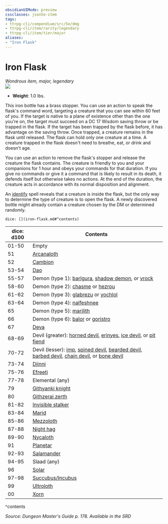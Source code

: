 ```yaml
---
obsidianUIMode: preview
cssclasses: json5e-item
tags:
- ttrpg-cli/compendium/src/5e/dmg
- ttrpg-cli/item/rarity/legendary
- ttrpg-cli/item/tier/major
aliases: 
- "Iron Flask"
---
```

# Iron Flask
*Wondrous item, major, legendary*  
![](3-Mechanics/CLI/items/img/iron-flask.webp#right)

- **Weight**: 1.0 lbs.

This iron bottle has a brass stopper. You can use an action to speak the flask's command word, targeting a creature that you can see within 60 feet of you. If the target is native to a plane of existence other than the one you're on, the target must succeed on a DC 17 Wisdom saving throw or be trapped in the flask. If the target has been trapped by the flask before, it has advantage on the saving throw. Once trapped, a creature remains in the flask until released. The flask can hold only one creature at a time. A creature trapped in the flask doesn't need to breathe, eat, or drink and doesn't age.

You can use an action to remove the flask's stopper and release the creature the flask contains. The creature is friendly to you and your companions for 1 hour and obeys your commands for that duration. If you give no commands or give it a command that is likely to result in its death, it defends itself but otherwise takes no actions. At the end of the duration, the creature acts in accordance with its normal disposition and alignment.

An [identify](3-Mechanics/CLI/spells/identify.md) spell reveals that a creature is inside the flask, but the only way to determine the type of creature is to open the flask. A newly discovered bottle might already contain a creature chosen by the DM or determined randomly.

`dice: [](iron-flask.md#^contents)`

| dice: d100 | Contents |
|------------|----------|
| 01-50 | Empty |
| 51 | [Arcanaloth](3-Mechanics/CLI/bestiary/fiend/arcanaloth.md) |
| 52 | [Cambion](3-Mechanics/CLI/bestiary/fiend/cambion.md) |
| 53-54 | [Dao](3-Mechanics/CLI/bestiary/elemental/dao.md) |
| 55-57 | Demon (type 1): [barlgura](3-Mechanics/CLI/bestiary/fiend/barlgura.md), [shadow demon](3-Mechanics/CLI/bestiary/fiend/shadow-demon.md), or [vrock](3-Mechanics/CLI/bestiary/fiend/vrock.md) |
| 58-60 | Demon (type 2): [chasme](3-Mechanics/CLI/bestiary/fiend/chasme.md) or [hezrou](3-Mechanics/CLI/bestiary/fiend/hezrou.md) |
| 61-62 | Demon (type 3): [glabrezu](3-Mechanics/CLI/bestiary/fiend/glabrezu.md) or [yochlol](3-Mechanics/CLI/bestiary/fiend/yochlol.md) |
| 63-64 | Demon (type 4): [nalfeshnee](3-Mechanics/CLI/bestiary/fiend/nalfeshnee.md) |
| 65 | Demon (type 5): [marilith](3-Mechanics/CLI/bestiary/fiend/marilith.md) |
| 66 | Demon (type 6): [balor](3-Mechanics/CLI/bestiary/fiend/balor.md) or [goristro](3-Mechanics/CLI/bestiary/fiend/goristro.md) |
| 67 | [Deva](3-Mechanics/CLI/bestiary/celestial/deva.md) |
| 68-69 | Devil (greater): [horned devil](3-Mechanics/CLI/bestiary/fiend/horned-devil.md), [erinyes](3-Mechanics/CLI/bestiary/fiend/erinyes.md), [ice devil](3-Mechanics/CLI/bestiary/fiend/ice-devil.md), or [pit fiend](3-Mechanics/CLI/bestiary/fiend/pit-fiend.md) |
| 70-72 | Devil (lesser): [imp](3-Mechanics/CLI/bestiary/fiend/imp.md), [spined devil](3-Mechanics/CLI/bestiary/fiend/spined-devil.md), [bearded devil](3-Mechanics/CLI/bestiary/fiend/bearded-devil.md), [barbed devil](3-Mechanics/CLI/bestiary/fiend/barbed-devil.md), [chain devil](3-Mechanics/CLI/bestiary/fiend/chain-devil.md), or [bone devil](3-Mechanics/CLI/bestiary/fiend/bone-devil.md) |
| 73-74 | [Djinni](3-Mechanics/CLI/bestiary/elemental/djinni.md) |
| 75-76 | [Efreeti](3-Mechanics/CLI/bestiary/elemental/efreeti.md) |
| 77-78 | Elemental (any) |
| 79 | [Githyanki knight](3-Mechanics/CLI/bestiary/humanoid/githyanki-knight.md) |
| 80 | [Githzerai zerth](3-Mechanics/CLI/bestiary/humanoid/githzerai-zerth.md) |
| 81-82 | [Invisible stalker](3-Mechanics/CLI/bestiary/elemental/invisible-stalker.md) |
| 83-84 | [Marid](3-Mechanics/CLI/bestiary/elemental/marid.md) |
| 85-86 | [Mezzoloth](3-Mechanics/CLI/bestiary/fiend/mezzoloth.md) |
| 87-88 | [Night hag](3-Mechanics/CLI/bestiary/fiend/night-hag.md) |
| 89-90 | [Nycaloth](3-Mechanics/CLI/bestiary/fiend/nycaloth.md) |
| 91 | [Planetar](3-Mechanics/CLI/bestiary/celestial/planetar.md) |
| 92-93 | [Salamander](3-Mechanics/CLI/bestiary/elemental/salamander.md) |
| 94-95 | Slaad (any) |
| 96 | [Solar](3-Mechanics/CLI/bestiary/celestial/solar.md) |
| 97-98 | [Succubus/Incubus](3-Mechanics/CLI/bestiary/fiend/succubus.md) |
| 99 | [Ultroloth](3-Mechanics/CLI/bestiary/fiend/ultroloth.md) |
| 00 | [Xorn](3-Mechanics/CLI/bestiary/elemental/xorn.md) |
^contents

*Source: Dungeon Master's Guide p. 178. Available in the <span title='Systems Reference Document (5.1)'>SRD</span>*